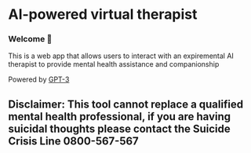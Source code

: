 # AI-powered virtual therapist 
### Welcome 👋
This is a web app that allows users to interact with an expiremental AI therapist to provide mental health assistance and companionship

Powered by [GPT-3](https://openai.com/blog/gpt-3-apps/)

## Disclaimer: This tool cannot replace a qualified mental health professional, if you are having suicidal thoughts please contact the Suicide Crisis Line 0800-567-567
